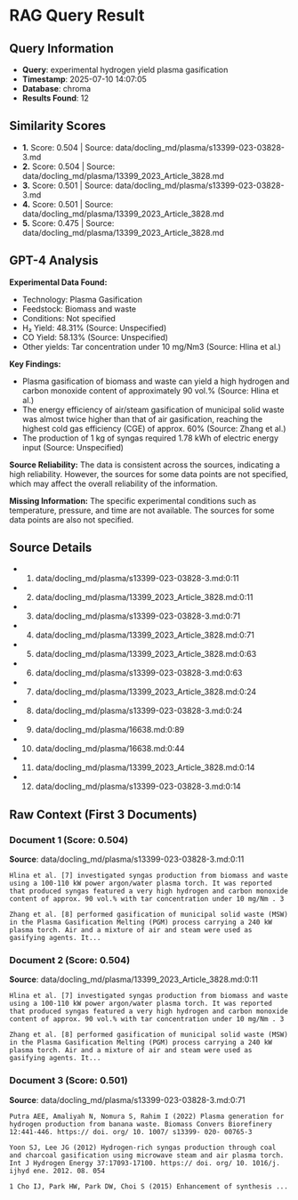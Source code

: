 # RAG Query Result

## Query Information
- **Query**: experimental hydrogen yield plasma gasification
- **Timestamp**: 2025-07-10 14:07:05
- **Database**: chroma
- **Results Found**: 12

## Similarity Scores
- **1.** Score: 0.504 | Source: data/docling_md/plasma/s13399-023-03828-3.md
- **2.** Score: 0.504 | Source: data/docling_md/plasma/13399_2023_Article_3828.md
- **3.** Score: 0.501 | Source: data/docling_md/plasma/s13399-023-03828-3.md
- **4.** Score: 0.501 | Source: data/docling_md/plasma/13399_2023_Article_3828.md
- **5.** Score: 0.475 | Source: data/docling_md/plasma/13399_2023_Article_3828.md

## GPT-4 Analysis

**Experimental Data Found:**
- Technology: Plasma Gasification
- Feedstock: Biomass and waste
- Conditions: Not specified
- H₂ Yield: 48.31% (Source: Unspecified)
- CO Yield: 58.13% (Source: Unspecified)
- Other yields: Tar concentration under 10 mg/Nm3 (Source: Hlina et al.)

**Key Findings:**
- Plasma gasification of biomass and waste can yield a high hydrogen and carbon monoxide content of approximately 90 vol.% (Source: Hlina et al.)
- The energy efficiency of air/steam gasification of municipal solid waste was almost twice higher than that of air gasification, reaching the highest cold gas efficiency (CGE) of approx. 60% (Source: Zhang et al.)
- The production of 1 kg of syngas required 1.78 kWh of electric energy input (Source: Unspecified)

**Source Reliability:**
The data is consistent across the sources, indicating a high reliability. However, the sources for some data points are not specified, which may affect the overall reliability of the information.

**Missing Information:**
The specific experimental conditions such as temperature, pressure, and time are not available. The sources for some data points are also not specified.

## Source Details
- 1. data/docling_md/plasma/s13399-023-03828-3.md:0:11
- 2. data/docling_md/plasma/13399_2023_Article_3828.md:0:11
- 3. data/docling_md/plasma/s13399-023-03828-3.md:0:71
- 4. data/docling_md/plasma/13399_2023_Article_3828.md:0:71
- 5. data/docling_md/plasma/13399_2023_Article_3828.md:0:63
- 6. data/docling_md/plasma/s13399-023-03828-3.md:0:63
- 7. data/docling_md/plasma/13399_2023_Article_3828.md:0:24
- 8. data/docling_md/plasma/s13399-023-03828-3.md:0:24
- 9. data/docling_md/plasma/16638.md:0:89
- 10. data/docling_md/plasma/16638.md:0:44
- 11. data/docling_md/plasma/13399_2023_Article_3828.md:0:14
- 12. data/docling_md/plasma/s13399-023-03828-3.md:0:14

## Raw Context (First 3 Documents)

### Document 1 (Score: 0.504)
**Source**: data/docling_md/plasma/s13399-023-03828-3.md:0:11

```
Hlina et al. [7] investigated syngas production from biomass and waste using a 100-110 kW power argon/water plasma torch. It was reported that produced syngas featured a very high hydrogen and carbon monoxide content of approx. 90 vol.% with tar concentration under 10 mg/Nm . 3

Zhang et al. [8] performed gasification of municipal solid waste (MSW) in the Plasma Gasification Melting (PGM) process carrying a 240 kW plasma torch. Air and a mixture of air and steam were used as gasifying agents. It...
```

### Document 2 (Score: 0.504)
**Source**: data/docling_md/plasma/13399_2023_Article_3828.md:0:11

```
Hlina et al. [7] investigated syngas production from biomass and waste using a 100-110 kW power argon/water plasma torch. It was reported that produced syngas featured a very high hydrogen and carbon monoxide content of approx. 90 vol.% with tar concentration under 10 mg/Nm . 3

Zhang et al. [8] performed gasification of municipal solid waste (MSW) in the Plasma Gasification Melting (PGM) process carrying a 240 kW plasma torch. Air and a mixture of air and steam were used as gasifying agents. It...
```

### Document 3 (Score: 0.501)
**Source**: data/docling_md/plasma/s13399-023-03828-3.md:0:71

```
Putra AEE, Amaliyah N, Nomura S, Rahim I (2022) Plasma generation for hydrogen production from banana waste. Biomass Convers Biorefinery 12:441-446. https:// doi. org/ 10. 1007/ s13399- 020- 00765-3

Yoon SJ, Lee JG (2012) Hydrogen-rich syngas production through coal and charcoal gasification using microwave steam and air plasma torch. Int J Hydrogen Energy 37:17093-17100. https:// doi. org/ 10. 1016/j. ijhyd ene. 2012. 08. 054

1 Cho IJ, Park HW, Park DW, Choi S (2015) Enhancement of synthesis ...
```
